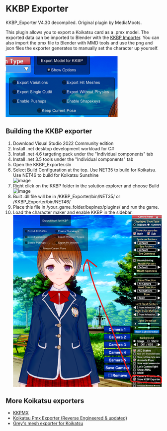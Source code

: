 # KKBP Exporter
KKBP_Exporter V4.30 decompiled. Original plugin by MediaMoots.  

This plugin allows you to export a Koikatsu card as a .pmx model. The exported data can be imported to Blender with the [KKBP Importer](https://github.com/FlailingFog/KK-Blender-Porter-Pack). You can also import the pmx file to Blender with MMD tools and use the png and json files the exporter generates to manually set the character up yourself.

![](https://raw.githubusercontent.com/FlailingFog/flailingfog.github.io/master/assets/images/exportpanel.png)


## Building the KKBP exporter

1. Download Visual Studio 2022 Community edition
2. Install .net desktop development workload for C#
3. Install .net 4.6 targeting pack under the "Individual components" tab
4. Install .net 3.5 tools under the "Individual components" tab
5. Open the KKBP_Exporter.sln
6. Select Build Configuration at the top. Use NET35 to build for Koikatsu. Use NET46 to build for Koikatsu Sunshine  
 ![image](https://github.com/user-attachments/assets/8eb2726a-8df4-466e-90dc-6f0da47c2409)
7. Right click on the KKBP folder in the solution explorer and choose Build
![image](https://github.com/user-attachments/assets/2e4c6213-e82b-4637-ae5e-c7d4c62b2ec0)
8. Built .dll file will be in /KKBP_Exporter/bin/NET35/ or /KKBP_Exporter/bin/NET46/
9. Place this file in /your_game_folder/bepinex/plugins/ and run the game.
10. Load the character maker and enable KKBP in the sidebar.  
![](https://raw.githubusercontent.com/FlailingFog/flailingfog.github.io/master/assets/images/exportpanel2.png)

## More Koikatsu exporters
* [KKPMX](https://github.com/CazzoPMX/KKPMX)
* [Koikatsu Pmx Exporter (Reverse Engineered & updated)](https://github.com/Snittern/KoikatsuPmxExporterReverseEngineered)
* [Grey's mesh exporter for Koikatsu](https://github.com/FlailingFog/KK-Blender-Porter-Pack/tree/9fcef4127ba56b4e8e8718fb546945fc00eaaad9/GME)
